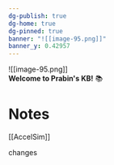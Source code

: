 ```yaml
---
dg-publish: true
dg-home: true
dg-pinned: true
banner: "![[image-95.png]]"
banner_y: 0.42957
---
```


![[image-95.png]]  
**Welcome to Prabin's KB!** 📚

# Notes

[[AccelSim]]

changes